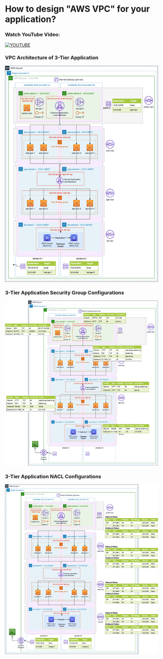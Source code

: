 # How to design "AWS VPC" for your application? 

### Watch YouTube Video:

[![YOUTUBE](https://i9.ytimg.com/vi/Md1Ylz7mfTE/maxresdefault.jpg?time=1617114000000&sqp=CJDnjIMG&rs=AOn4CLB1Dgt1mHM0lJnHZUG3zklTMWnsSw)](https://youtu.be/Md1Ylz7mfTE)

### VPC Architecture of 3-Tier Application

![alt text](VPC-3-Tier-Architecture.png)

### 3-Tier Application Security Group Configurations

![alt text](VPC-3-Tier-SecurityGroups.png)

### 3-Tier Application NACL Configurations

![alt text](VPC-3-Tier-NACLs.png)